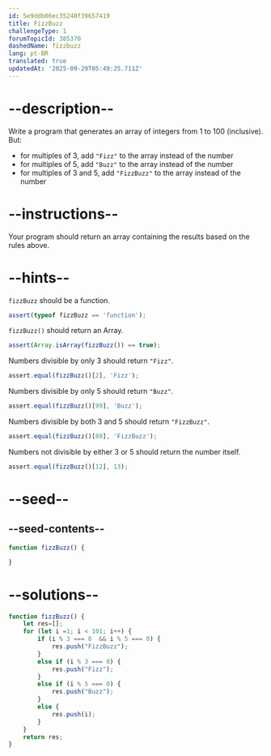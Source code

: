 ```yaml
---
id: 5e9ddb06ec35240f39657419
title: FizzBuzz
challengeType: 1
forumTopicId: 385370
dashedName: fizzbuzz
lang: pt-BR
translated: true
updatedAt: '2025-09-29T05:49:25.711Z'
---
```


# --description--

Write a program that generates an array of integers from 1 to 100 (inclusive). But:

<ul>
    <li>for multiples of 3, add <code>"Fizz"</code> to the array instead of the number</li>
    <li>for multiples of 5, add <code>"Buzz"</code> to the array instead of the number</li>
    <li>for multiples of 3 and 5, add <code>"FizzBuzz"</code> to the array instead of the number</li>
</ul>

# --instructions--

Your program should return an array containing the results based on the rules above.

# --hints--

`fizzBuzz` should be a function.

```js
assert(typeof fizzBuzz == 'function');
```

`fizzBuzz()` should return an Array.

```js
assert(Array.isArray(fizzBuzz()) == true);
```

Numbers divisible by only 3 should return `"Fizz"`.

```js
assert.equal(fizzBuzz()[2], 'Fizz');
```

Numbers divisible by only 5 should return `"Buzz"`.

```js
assert.equal(fizzBuzz()[99], 'Buzz');
```

Numbers divisible by both 3 and 5 should return `"FizzBuzz"`.

```js
assert.equal(fizzBuzz()[89], 'FizzBuzz');
```

Numbers not divisible by either 3 or 5 should return the number itself.

```js
assert.equal(fizzBuzz()[12], 13);
```

# --seed--

## --seed-contents--

```js
function fizzBuzz() {

}
```

# --solutions--

```js
function fizzBuzz() {
    let res=[];
    for (let i =1; i < 101; i++) {
        if (i % 3 === 0  && i % 5 === 0) {
            res.push("FizzBuzz");
        }
        else if (i % 3 === 0) {
            res.push("Fizz");
        }
        else if (i % 5 === 0) {
            res.push("Buzz");
        } 
        else {
            res.push(i);
        }
    }
    return res;
}
```
